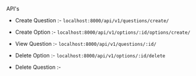 

API's

* Create Question :-
``` localhost:8000/api/v1/questions/create/ ```

* Create Option :-
``` localhost:8000/api/v1/options/:id/options/create/ ```

* View Question :-
``` localhost:8000/api/v1/questions/:id/ ```

* Delete Option :-
``` localhost:8000/api/v1/options/:id/delete ```

* Delete Question :-
```  ```
